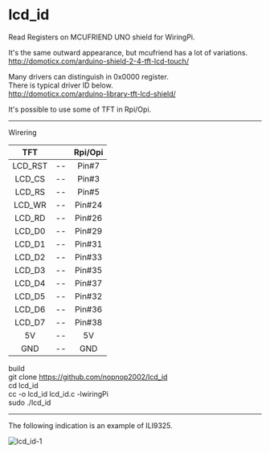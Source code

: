 # lcd_id
Read Registers on MCUFRIEND UNO shield for WiringPi.   

It's the same outward appearance, but mcufriend has a lot of variations.   
http://domoticx.com/arduino-shield-2-4-tft-lcd-touch/

Many drivers can distinguish in 0x0000 register.   
There is typical driver ID below.   
http://domoticx.com/arduino-library-tft-lcd-shield/

It's possible to use some of TFT in Rpi/Opi.   

----

Wirering   

|TFT||Rpi/Opi|
|:-:|:-:|:-:|
|LCD_RST|--|Pin#7|
|LCD_CS|--|Pin#3|
|LCD_RS|--|Pin#5|
|LCD_WR|--|Pin#24|
|LCD_RD|--|Pin#26|
|LCD_D0|--|Pin#29|
|LCD_D1|--|Pin#31|
|LCD_D2|--|Pin#33|
|LCD_D3|--|Pin#35|
|LCD_D4|--|Pin#37|
|LCD_D5|--|Pin#32|
|LCD_D6|--|Pin#36|
|LCD_D7|--|Pin#38|
|5V|--|5V|
|GND|--|GND|

build   
git clone https://github.com/nopnop2002/lcd_id   
cd lcd_id   
cc -o lcd_id lcd_id.c -lwiringPi   
sudo ./lcd_id

----

The following indication is an example of ILI9325.

![lcd_id-1](https://cloud.githubusercontent.com/assets/6020549/25310847/1fa8da18-282a-11e7-993a-154b8800e987.jpg)

